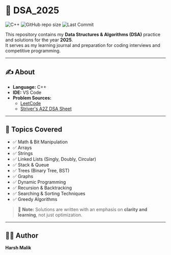 # 🚀 DSA_2025  

![C++](https://img.shields.io/badge/language-C++-blue?logo=c%2B%2B&logoColor=white)
![GitHub repo size](https://img.shields.io/github/repo-size/lifesoharsh/DSA_2025?color=brightgreen)
![Last Commit](https://img.shields.io/github/last-commit/lifesoharsh/DSA_2025?color=orange)

This repository contains my **Data Structures & Algorithms (DSA)** practice and solutions for the year **2025**.  
It serves as my learning journal and preparation for coding interviews and competitive programming.  

---

## ✍️ About  

- **Language:** C++  
- **IDE:** VS Code   
- **Problem Sources:**  
  - [LeetCode](https://leetcode.com)  
  - [Striver's A2Z DSA Sheet](https://takeuforward.org)  

---

## 🧠 Topics Covered  

- ✅ Math & Bit Manipulation  
- ✅ Arrays  
- ✅ Strings  
- ✅ Linked Lists (Singly, Doubly, Circular)  
- ✅ Stack & Queue  
- ✅ Trees (Binary Tree, BST)  
- ✅ Graphs  
- ✅ Dynamic Programming  
- ✅ Recursion & Backtracking  
- ✅ Searching & Sorting Techniques  
- ✅ Greedy Algorithms  

> 📌 **Note:** Solutions are written with an emphasis on **clarity and learning**, not just optimization.  

---

## 🧑‍💻 Author  

**Harsh Malik**  
